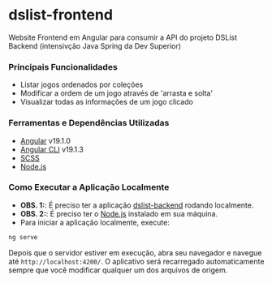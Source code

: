 # dslist-frontend
Website Frontend em Angular para consumir a API do projeto DSList Backend (intensivção Java Spring da Dev Superior)

### Principais Funcionalidades

- Listar jogos ordenados por coleções
- Modificar a ordem de um jogo através de 'arrasta e solta'
- Visualizar todas as informações de um jogo clicado

### Ferramentas e Dependências Utilizadas

- [Angular](https://angular.dev/) v19.1.0
- [Angular CLI](https://github.com/angular/angular-cli) v19.1.3
- [SCSS](https://sass-lang.com/)
- [Node.js](https://nodejs.org/pt)


### Como Executar a Aplicação Localmente

- **OBS. 1:**: É preciso ter a aplicação [dslist-backend](https://github.com/dihcoder/dslist-backend) rodando localmente.
- **OBS. 2:**: É preciso ter o [Node.js](https://nodejs.org/pt) instalado em sua máquina. 
- Para iniciar a aplicação localmente, execute:

```bash
ng serve
```

Depois que o servidor estiver em execução, abra seu navegador e navegue até `http://localhost:4200/`. O aplicativo será recarregado automaticamente sempre que você modificar qualquer um dos arquivos de origem.

